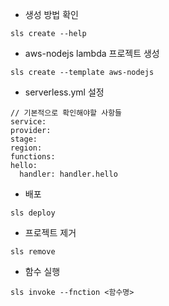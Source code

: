 - 생성 방법 확인

```
sls create --help
```

- aws-nodejs lambda 프로젝트 생성

```
sls create --template aws-nodejs
```

- serverless.yml 설정

```
// 기본적으로 확인해야할 사항들
service:
provider:
stage:
region:
functions:
hello:
  handler: handler.hello
```

- 배포

```
sls deploy
```

- 프로젝트 제거

```
sls remove
```

- 함수 실행

```
sls invoke --fnction <함수명>
```

